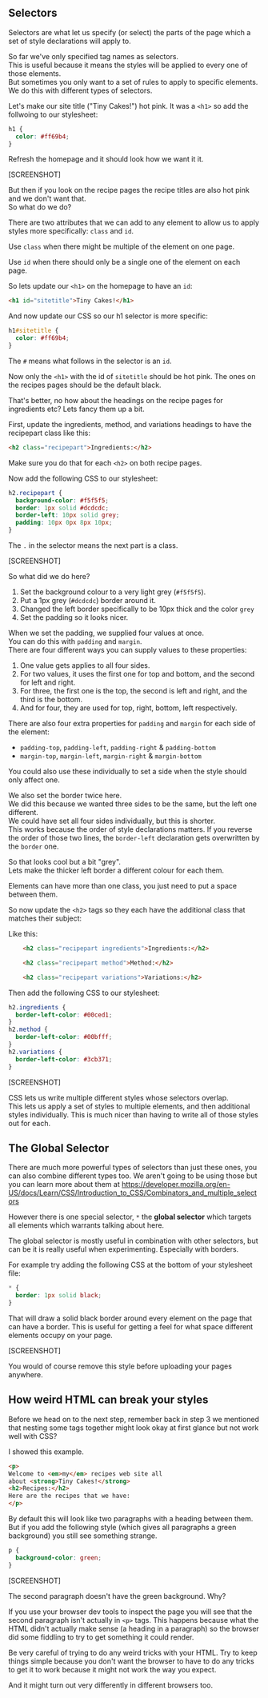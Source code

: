 ## Selectors

Selectors are what let us specify (or select) the parts of the page which a set of style declarations will apply to.

So far we've only specified tag names as selectors.  
This is useful because it means the styles will be applied to every one of those elements.  
But sometimes you only want to a set of rules to apply to specific elements.  
We do this with different types of selectors.

Let's make our site title ("Tiny Cakes!") hot pink.  It was a `<h1>` so add the follwoing to our stylesheet:

```css
h1 {
  color: #ff69b4;
}
```

Refresh the homepage and it should look how we want it it.  

[SCREENSHOT]

But then if you look on the recipe pages the recipe titles are also hot pink and we don't want that.  
So what do we do?

There are two attributes that we can add to any element to allow us to apply styles more specifically: `class` and `id`.

Use `class` when there might be multiple of the element on one page.  

Use `id` when there should only be a single one of the element on each page.

So lets update our `<h1>` on the homepage to have an `id`:

```html
<h1 id="sitetitle">Tiny Cakes!</h1>
```

And now update our CSS so our h1 selector is more specific:

```css
h1#sitetitle {
  color: #ff69b4;
}
```

The `#` means what follows in the selector is an `id`.

Now only the `<h1>` with the id of `sitetitle` should be hot pink.  The ones on the recipes pages should be the default black.

That's better, no how about the headings on the recipe pages for ingredients etc?  Lets fancy them up a bit.

First, update the ingredients, method, and variations headings to have the recipepart class like this:

```html
<h2 class="recipepart">Ingredients:</h2>
```

Make sure you do that for each `<h2>` on both recipe pages.

Now add the following CSS to our stylesheet:

```css
h2.recipepart {
  background-color: #f5f5f5;
  border: 1px solid #dcdcdc;
  border-left: 10px solid grey;
  padding: 10px 0px 8px 10px;
}
```

The `.` in the selector means the next part is a class.

[SCREENSHOT]

So what did we do here?

1. Set the background colour to a very light grey (`#f5f5f5`).
2. Put a 1px grey (`#dcdcdc`) border around it.
3. Changed the left border specifically to be 10px thick and the color `grey`
4. Set the padding so it looks nicer.

When we set the padding, we supplied four values at once.  
You can do this with `padding` and `margin`.  
There are four different ways you can supply values to these properties:

1. One value gets applies to all four sides.  
2. For two values, it uses the first one for top and bottom, and the second for left and right.  
3. For three, the first one is the top, the second is left and right, and the third is the bottom.  
4. And for four, they are used for top, right, bottom, left respectively.

There are also four extra properties for `padding` and `margin` for each side of the element:

 * `padding-top`, `padding-left`, `padding-right` & `padding-bottom`
 * `margin-top`, `margin-left`, `margin-right` & `margin-bottom`

You could also use these individually to set a side when the style should only affect one.

We also set the border twice here.  
We did this because we wanted three sides to be the same, but the left one different.  
We could have set all four sides individually, but this is shorter.  
This works because the order of style declarations matters.
If you reverse the order of those two lines, the `border-left` declaration gets overwritten by the `border` one.

So that looks cool but a bit "grey".  
Lets make the thicker left border a different colour for each them.

Elements can have more than one class, you just need to put a space between them.

So now update the `<h2>` tags so they each have the additional class that matches their subject:

Like this:

```html
    <h2 class="recipepart ingredients">Ingredients:</h2>

    <h2 class="recipepart method">Method:</h2>

    <h2 class="recipepart variations">Variations:</h2>
```

Then add the following CSS to our stylesheet:

```css
h2.ingredients {
  border-left-color: #00ced1;
}
h2.method {
  border-left-color: #00bfff;
}
h2.variations {
  border-left-color: #3cb371;
}
```

[SCREENSHOT]

CSS lets us write multiple different styles whose selectors overlap.  
This lets us apply a set of styles to multiple elements, and then additional styles individually.
This is much nicer than having to write all of those styles out for each.

## The Global Selector

There are much more powerful types of selectors than just these ones, you can also combine different types too.  We aren't going to be using those but you can learn more about them at https://developer.mozilla.org/en-US/docs/Learn/CSS/Introduction_to_CSS/Combinators_and_multiple_selectors

However there is one special selector, `*` the **global selector** which targets all elements which warrants talking about here.

The global selector is mostly useful in combination with other selectors, but can be it is really useful when experimenting. Especially with borders.

For example try adding the following CSS at the bottom of your stylesheet file:

```css
* {
  border: 1px solid black;
}
```

That will draw a solid black border around every element on the page that can have a border.
This is useful for getting a feel for what space different elements occupy on your page.  

[SCREENSHOT]

You would of course remove this style before uploading your pages anywhere.

## How weird HTML can break your styles

Before we head on to the next step, remember back in step 3 we mentioned that nesting some tags together might look okay at first glance but not work well with CSS?

I showed this example.

```html
<p>
Welcome to <em>my</em> recipes web site all
about <strong>Tiny Cakes!</strong>
<h2>Recipes:</h2>
Here are the recipes that we have:
</p>
```

By default this will look like two paragraphs with a heading between them.
But if you add the following style (which gives all paragraphs a green background) you still see something strange.

```css
p {
  background-color: green;
}
```


[SCREENSHOT]

The second paragraph doesn't have the green background.  Why?

If you use your browser dev tools to inspect the page you will see that the second paragraph isn't actually in `<p>` tags.
This happens because what the HTML didn't actually make sense (a heading in a paragraph) so the browser did some fiddling to try to get something it could render.

Be very careful of trying to do any weird tricks with your HTML.
Try to keep things simple because you don't want the browser to have to do any tricks to get it to work because it might not work the way you expect.

And it might turn out very differently in different browsers too.
